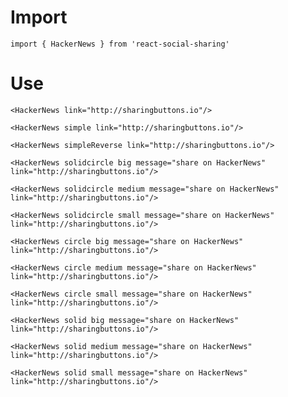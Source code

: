# Import

```
import { HackerNews } from 'react-social-sharing'
```

# Use

```react
<HackerNews link="http://sharingbuttons.io"/>
```

```react
<HackerNews simple link="http://sharingbuttons.io"/>
```

```react
<HackerNews simpleReverse link="http://sharingbuttons.io"/>
```

```react
<HackerNews solidcircle big message="share on HackerNews" link="http://sharingbuttons.io"/>
```

```react
<HackerNews solidcircle medium message="share on HackerNews" link="http://sharingbuttons.io"/>
```

```react
<HackerNews solidcircle small message="share on HackerNews" link="http://sharingbuttons.io"/>
```

```react
<HackerNews circle big message="share on HackerNews" link="http://sharingbuttons.io"/>
```

```react
<HackerNews circle medium message="share on HackerNews" link="http://sharingbuttons.io"/>
```

```react
<HackerNews circle small message="share on HackerNews" link="http://sharingbuttons.io"/>
```

```react
<HackerNews solid big message="share on HackerNews" link="http://sharingbuttons.io"/>
```

```react
<HackerNews solid medium message="share on HackerNews" link="http://sharingbuttons.io"/>
```

```react
<HackerNews solid small message="share on HackerNews" link="http://sharingbuttons.io"/>
```
